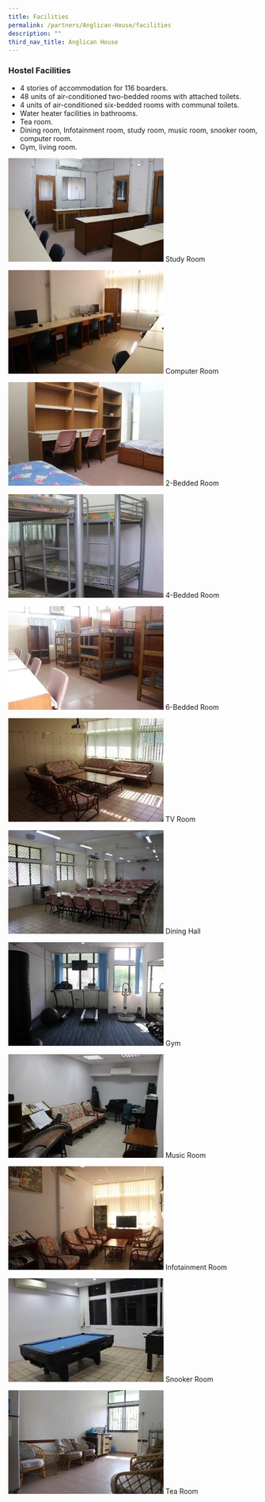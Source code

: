 ```yaml
---
title: Facilities
permalink: /partners/Anglican-House/facilities
description: ""
third_nav_title: Anglican House
---
```

### Hostel Facilities

*   4 stories of accommodation for 116 boarders.
*   48 units of air-conditioned two-bedded rooms with attached toilets.
*   4 units of air-conditioned six-bedded rooms with communal toilets.
*   Water heater facilities in bathrooms.
*   Tea room.
*   Dining room, Infotainment room, study room, music room, snooker room, computer room.
*   Gym, living room.

![1](/images/01_Study_Room.jpg)
Study Room

![2](/images/02_Computer_Room.jpg)
Computer Room

![3](/images/03_2-bedded%20room.jpg)
2-Bedded Room

![4](/images/04_4-bedded%20room.jpg)
4-Bedded Room

![5](/images/05_6-bedded%20room.jpg)
6-Bedded Room

![6](/images/06_TV%20room.jpg)
TV Room

![7](/images/07_Dinning%20Hall.jpg)
Dining Hall

![8](/images/08_Gym.jpg)
Gym

![9](/images/09_Music%20Room.jpg)
Music Room

![10](/images/10_Infotaiment%20Room.jpg)
Infotainment Room

![11](/images/11_Snooker%20Room.jpg)
Snooker Room

![12](/images/12_Tea%20Room.jpg)
Tea Room